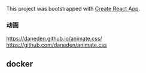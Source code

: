 This project was bootstrapped with [Create React App](https://github.com/facebook/create-react-app).

### 动画
https://daneden.github.io/animate.css/
https://github.com/daneden/animate.css

## docker